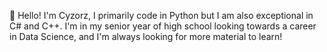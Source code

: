 👋 Hello! I'm Cyzorz, I primarily code in Python but I am also exceptional in C# and C++. I'm in my senior year of high school looking towards a career in Data Science, and I'm always looking for more material to learn!
